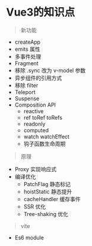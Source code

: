 # Vue3的知识点

> 新功能

- createApp
- emits 属性
- 多事件处理
- Fragment
- 移除 .sync 改为 v-model 参数
- 异步组件的引用方式
- 移除 filter
- Teleport
- Suspense
- Composition API
  + reactive
  + ref toRef toRefs
  + readonly
  + computed
  + watch watchEffect
  + 钩子函数生命周期

> 原理

- Proxy 实现响应式
- 编译优化
  + PatchFlag 静态标记
  + hoistStatic 静态提升
  + cacheHandler 缓存事件
  + SSR 优化
  + Tree-shaking 优化

> vite

- Es6 module

